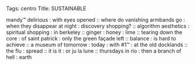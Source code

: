 Tags: centro
Title: SUSTAINABLE
  
mandy™ delirious : with eyes opened :: where do vanishing armbands go : when they disappear at night : discovery shopping? :: algorithm aesthetics : spiritual shopping : in berkeley ::  ginger : honey : lime :: tearing down the core : of saint patrick : only the green façade left :: balance : is hard to achieve :: a museum of tomorrow : today : with #1™ : at the old docklands :: the flu : spread :: it is it : or ju la lune :: thursdays in rio : then a branch of hell : earth
